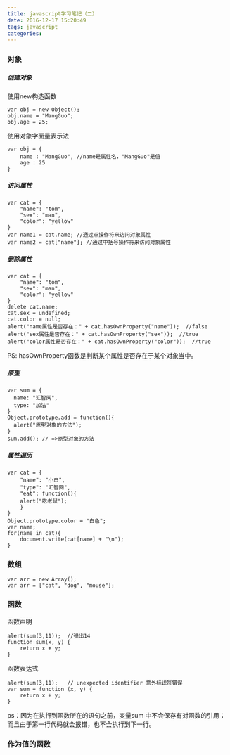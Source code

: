 ```yaml
---
title: javascript学习笔记（二）
date: 2016-12-17 15:20:49
tags: javascript
categories:
---
```

### 对象
##### 创建对象

使用new构造函数
	
	var obj = new Object(); 
	obj.name = "MangGuo"; 
	obj.age = 25;

使用对象字面量表示法

	var obj = {
	    name : "MangGuo", //name是属性名，"MangGuo"是值
	    age : 25
	}

##### 访问属性

	var cat = {
	    "name": "tom",
	    "sex": "man",
	    "color": "yellow"
	}
	var name1 = cat.name; //通过点操作符来访问对象属性
	var name2 = cat["name"]; //通过中括号操作符来访问对象属性
##### 删除属性

	var cat = {
	    "name": "tom",
	    "sex": "man",
	    "color": "yellow"
	}
	delete cat.name;
	cat.sex = undefined;
	cat.color = null;
	alert("name属性是否存在：" + cat.hasOwnProperty("name"));  //false
	alert("sex属性是否存在：" + cat.hasOwnProperty("sex"));  //true
	alert("color属性是否存在：" + cat.hasOwnProperty("color"));  //true

PS: hasOwnProperty函数是判断某个属性是否存在于某个对象当中。
##### 原型
	var sum = {
	  name: "汇智网",
	  type: "加法"
	}
	Object.prototype.add = function(){
	  alert("原型对象的方法");
	}
	sum.add(); // =>原型对象的方法
##### 属性遍历

	var cat = {
	    "name": "小白",
	    "type": "汇智网",
	    "eat": function(){
	    alert("吃老鼠");
	    }
	}
	Object.prototype.color = "白色";
	var name;
	for(name in cat){
	    document.write(cat[name] + "\n");
	}

### 数组
	var arr = new Array();
	var arr = ["cat", "dog", "mouse"];

### 函数

函数声明

	alert(sum(3,11));  //弹出14
	function sum(x, y) {
	    return x + y;
	}
 函数表达式

	alert(sum(3,11);   // unexpected identifier 意外标识符错误
	var sum = function (x, y) {
	    return x + y;
	}
ps：因为在执行到函数所在的语句之前，变量sum 中不会保存有对函数的引用；而且由于第一行代码就会报错，也不会执行到下一行。

### 作为值的函数